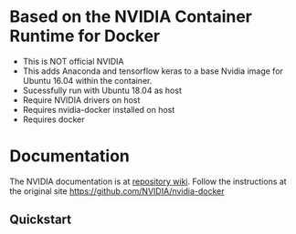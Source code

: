 # Based on the NVIDIA Container Runtime for Docker 

- This is NOT official NVIDIA
- This adds Anaconda and tensorflow keras to a base Nvidia image for Ubuntu 16.04 within the container.
- Sucessfully run with Ubuntu 18.04 as host 
- Require NVIDIA  drivers on host
- Requires nvidia-docker installed on host
- Requires docker

# Documentation

The NVIDIA documentation is at  [repository wiki](https://github.com/NVIDIA/nvidia-docker/wiki).  Follow the instructions at the original site https://github.com/NVIDIA/nvidia-docker

## Quickstart

```

